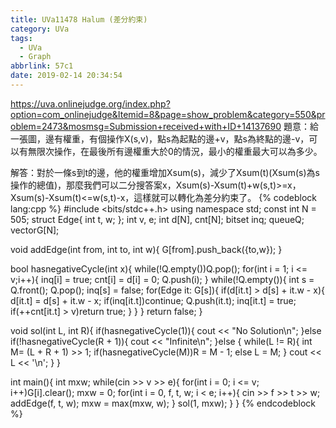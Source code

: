 ```yaml
---
title: UVa11478 Halum (差分約束)
category: UVa
tags:
  - UVa
  - Graph
abbrlink: 57c1
date: 2019-02-14 20:34:54
---
```

https://uva.onlinejudge.org/index.php?option=com_onlinejudge&Itemid=8&page=show_problem&category=550&problem=2473&mosmsg=Submission+received+with+ID+14137690
題意：給一張圖，邊有權重，有個操作X(s,v)，點s為起點的邊+v，點s為終點的邊-v，可以有無限次操作，在最後所有邊權重大於0的情況，最小的權重最大可以為多少。
<!-- more -->
解答：對於一條s到t的邊，他的權重增加Xsum(s)，減少了Xsum(t)(Xsum(s)為s操作的總值)，那麼我們可以二分搜答案x，Xsum(s)-Xsum(t)+w(s,t)>=x，Xsum(s)-Xsum(t)<=w(s,t)-x，這樣就可以轉化為差分約束了。
{% codeblock lang:cpp %}
#include <bits/stdc++.h>
using namespace std;
const int N = 505;
struct Edge{
    int t, w;
};
int v, e;
int d[N], cnt[N];
bitset<N> inq;
queue<int>Q;
vector<Edge>G[N];

void addEdge(int from, int to, int w){
    G[from].push_back({to,w});
}

bool hasnegativeCycle(int x){
    while(!Q.empty())Q.pop();
    for(int i = 1; i <= v;i++){
        inq[i] = true;
        cnt[i] = d[i] = 0;
        Q.push(i);
    }
    while(!Q.empty()){
        int s = Q.front(); Q.pop();
        inq[s] = false;
        for(Edge it: G[s]){
            if(d[it.t] > d[s] + it.w - x){
                d[it.t] = d[s] + it.w - x;
                if(inq[it.t])continue;
                Q.push(it.t);
                inq[it.t] = true;
                if(++cnt[it.t] > v)return true;
            }
        }
    }
    return false;
}

void sol(int L, int R){
    if(hasnegativeCycle(1)){
        cout << "No Solution\n";
    }else if(!hasnegativeCycle(R + 1)){
        cout << "Infinite\n";
    }else {
        while(L != R){
            int M= (L + R + 1) >> 1;
            if(hasnegativeCycle(M))R = M - 1;
            else L = M;
        }
        cout << L << '\n';
    }
}

int main(){
    int mxw;
    while(cin >> v >> e){
        for(int i = 0; i <= v; i++)G[i].clear();
        mxw = 0;
        for(int i = 0, f, t, w; i < e; i++){
            cin >> f >> t >> w;
            addEdge(f, t, w);
            mxw = max(mxw, w);
        }
        sol(1, mxw);
    }
}
{% endcodeblock %}